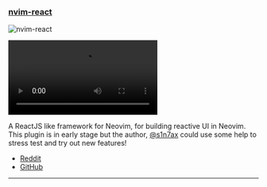 <h3 id="new-nvim-react">
  <a href="#new-nvim-react">
    <span class="icon-text">
      <span class="icon">
        <i class="fa-solid fa-book"></i>
      </span>
    </span>
    <span>nvim-react</span>
  </a>
</h3>

![nvim-react](https://link-to-an-image-or-gif-or-video-etc.)

<video controls>
  <source
    src="https://user-images.githubusercontent.com/18459807/212144062-28756d23-1c42-4171-9cd8-a49a866ac9e8.mp4"
  >
</video>

A ReactJS like framework for Neovim, for building reactive UI in Neovim. This plugin is in early stage but the author,
[@s1n7ax](https://github.com/s1n7ax) could use some help to stress test and try out new features!

- [Reddit](https://www.reddit.com/r/neovim/comments/10krzbf/nvimreact_reactjs_like_ui_framework_for_neovim_wip/)
- [GitHub](https://github.com/s1n7ax/nvim-react)

---
